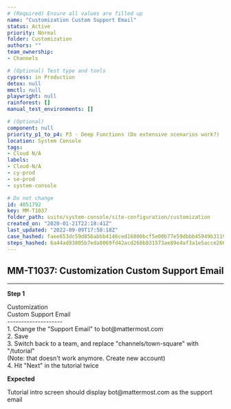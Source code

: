 ```yaml
---
# (Required) Ensure all values are filled up
name: "Customization Custom Support Email"
status: Active
priority: Normal
folder: Customization
authors: ""
team_ownership: 
- Channels

# (Optional) Test type and tools
cypress: in Production
detox: null
mmctl: null
playwright: null
rainforest: []
manual_test_environments: []

# (Optional)
component: null
priority_p1_to_p4: P3 - Deep Functions (Do extensive scenarios work?)
location: System Console
tags: 
- Cloud N/A
labels: 
- Cloud-N/A
- cy-prod
- se-prod
- system-console

# Do not change
id: 4051792
key: MM-T1037
folder_path: suite/system-console/site-configuration/customization
created_on: "2020-01-21T22:18:41Z"
last_updated: "2022-09-09T17:58:18Z"
case_hashed: faee653dc59d856abbb4146ced16800bcf5e00b77e59dbbb45949b311979a71252e4031e0b2bd440a1db3eba50c0dea2
steps_hashed: 6a44ad83805b7eda8069fd42acd268b831573ae89e4af3a1e5acce26612148dd1842f1502cd5c80cfe57879ddf99145a
---
```


## MM-T1037: Customization Custom Support Email

---

**Step 1**

Customization\
Custom Support Email\
\--------------------\
1\. Change the "Support Email" to bot\@mattermost.com\
2\. Save\
3\. Switch back to a team, and replace "channels/town-square" with "/tutorial"\
(Note: that doesn't work anymore. Create new account)\
4\. Hit "Next" in the tutorial twice

**Expected**

Tutorial intro screen should display bot\@mattermost.com as the support email
